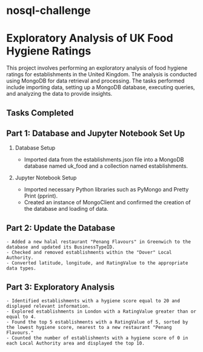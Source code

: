 # nosql-challenge

# Exploratory Analysis of UK Food Hygiene Ratings
This project involves performing an exploratory analysis of food hygiene ratings for establishments in the United Kingdom. The analysis is conducted using MongoDB for data retrieval and processing. The tasks performed include importing data, setting up a MongoDB database, executing queries, and analyzing the data to provide insights.

## Tasks Completed
## Part 1: Database and Jupyter Notebook Set Up

1. Database Setup
    - Imported data from the establishments.json file into a MongoDB database named uk_food and a collection named establishments.

2. Jupyter Notebook Setup
    - Imported necessary Python libraries such as PyMongo and Pretty Print (pprint).
    - Created an instance of MongoClient and confirmed the creation of the database and loading of data.

## Part 2: Update the Database
    - Added a new halal restaurant "Penang Flavours" in Greenwich to the database and updated its BusinessTypeID.
    - Checked and removed establishments within the "Dover" Local Authority.
    - Converted latitude, longitude, and RatingValue to the appropriate data types.

## Part 3: Exploratory Analysis
    - Identified establishments with a hygiene score equal to 20 and displayed relevant information.
    - Explored establishments in London with a RatingValue greater than or equal to 4.
    - Found the top 5 establishments with a RatingValue of 5, sorted by the lowest hygiene score, nearest to a new restaurant "Penang Flavours."
    - Counted the number of establishments with a hygiene score of 0 in each Local Authority area and displayed the top 10.
